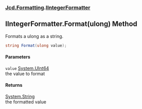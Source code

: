 ### [Jcd.Formatting](Jcd_Formatting.md 'Jcd.Formatting').[IIntegerFormatter](Jcd_Formatting_IIntegerFormatter.md 'Jcd.Formatting.IIntegerFormatter')
## IIntegerFormatter.Format(ulong) Method
Formats a ulong as a string.  
```csharp
string Format(ulong value);
```
#### Parameters
<a name='Jcd_Formatting_IIntegerFormatter_Format(ulong)_value'></a>
`value` [System.UInt64](https://docs.microsoft.com/en-us/dotnet/api/System.UInt64 'System.UInt64')  
the value to format
  
#### Returns
[System.String](https://docs.microsoft.com/en-us/dotnet/api/System.String 'System.String')  
the formatted value
